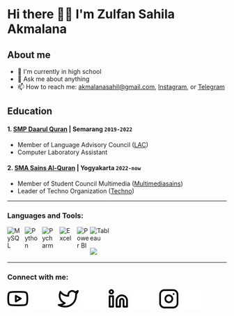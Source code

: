 # Hi there 👋🏼 I'm Zulfan Sahila Akmalana 
## About me
- 🔭 I'm currently in high school
- 💬 Ask me about anything
- 📫 How to reach me: akmalanasahil@gmail.com, [Instagram](https://www.instagram.com/upan.napu), or [Telegram](https://t.me/upan_napu)
## Education

#### 1. [SMP Daarul Quran](https://www.instagram.com/daquungaran/) | Semarang `2019-2022`
   - Member of Language Advisory Council ([LAC](https://www.instagram.com/lac.daqu.jateng/))
   - Computer Laboratory Assistant
     
#### 2. [SMA Sains Al-Quran](https://www.instagram.com/smasainsalquran/) | Yogyakarta `2022-now`
   - Member of Student Council Multimedia ([Multimediasains](https://www.instagram.com/mediasains))
   - Leader of Techno Organization ([Techno](https://www.instagram.com/smas.tech))
---

### Languages and Tools:

[<img align="left" alt="MySQL" width="30px" src="https://cdn.jsdelivr.net/gh/devicons/devicon/icons/mysql/mysql-original.svg" style="padding-right:10px;" />][webku]
[<img align="left" alt="Python" width="30px" src="https://upload.wikimedia.org/wikipedia/commons/thumb/c/c3/Python-logo-notext.svg/110px-Python-logo-notext.svg.png?20100317150552" style="padding-right:10px;" />][webku]
[<img align="left" alt="Pycharm" width="30px" src="https://upload.wikimedia.org/wikipedia/commons/thumb/1/1d/PyCharm_Icon.svg/220px-PyCharm_Icon.svg.png" style="padding-right:10px;" />][webku]
[<img align="left" alt="Excel" width="30px" src="https://is2-ssl.mzstatic.com/image/thumb/Purple126/v4/a8/fd/5a/a8fd5a84-c6f1-355f-3b9f-6e86598efaa3/XCEL.png/1200x630bb.png" style="padding-right:10px;" />][webku]
[<img align="left" alt="Power BI" width="30px" src="https://powerbi.microsoft.com/pictures/application-logos/svg/powerbi.svg" style="padding-right:0px;" />][webku]
[<img align="left" alt="Tableau" width="50px" src="https://logos-world.net/wp-content/uploads/2021/10/Tableau-Symbol.png" style="padding-right:10px;" />][webku]

<br />
<br />
<p align="left">
<a href="https://github.com/zulfanakmal">
  <img height="180em" src="https://github-readme-stats-eight-theta.vercel.app/api?username=fahmimna&show_icons=true&theme=algolia&include_all_commits=true&count_private=true"/>
</a>
</p>

---

### Connect with me:


[![website](./img/youtube-light.svg)](https://www.youtube.com/#gh-light-mode-only)
[![website](./img/youtube-dark.svg)](https://www.youtube.com/#gh-dark-mode-only)
&nbsp;&nbsp;
[![website](./img/twitter-light.svg)](https://twitter.com/#gh-light-mode-only)
[![website](./img/twitter-dark.svg)](https://twitter.com/#gh-dark-mode-only)
&nbsp;&nbsp;
[![website](./img/linkedin-light.svg)](https://www.linkedin.com/#gh-light-mode-only)
[![website](./img/linkedin-dark.svg)](https://www.linkedin.com/#gh-dark-mode-only)
&nbsp;&nbsp;
[![website](./img/instagram-light.svg)](https://instagram.com/upan.napu/#gh-light-mode-only)
[![website](./img/instagram-dark.svg)](https://instagram.com/upan.napu/#gh-dark-mode-only)



[webku]: https://github.com/zulfanakmal

